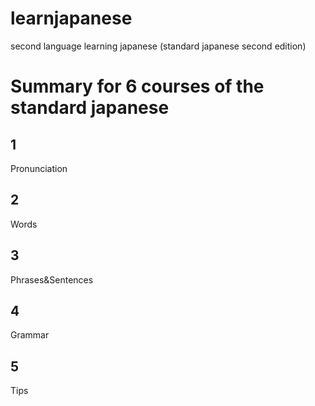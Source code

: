 # learnjapanese
second language learning japanese (standard japanese second edition) 
# Summary for 6 courses of the standard japanese 

## 1 
Pronunciation  
## 2 
Words
## 3 
Phrases&Sentences
## 4 
Grammar
## 5 
Tips



